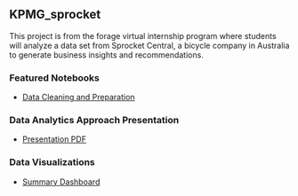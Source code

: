 ## KPMG_sprocket

This project is from the forage virtual internship program where students will analyze a data set from Sprocket Central, a bicycle company in Australia to generate business insights and recommendations.

### Featured Notebooks
- [Data Cleaning and Preparation](https://github.com/bikkanda/KPMG_sprocket/blob/28866d30a784776b791b64720d7a346e0a0a8f2b/KPMG%20Data%20Analysis%20Project%20(xlsx).ipynb)

### Data Analytics Approach Presentation
- [Presentation PDF]()

### Data Visualizations
- [Summary Dashboard](https://public.tableau.com/views/KPMGSprocketCentralSummaryDashboard/SummaryDashboard?:language=en-US&:display_count=n&:origin=viz_share_link)
